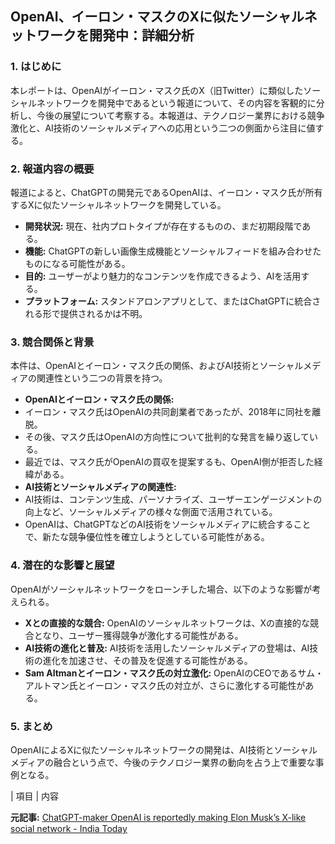 ## OpenAI、イーロン・マスクのXに似たソーシャルネットワークを開発中：詳細分析

### 1. はじめに

本レポートは、OpenAIがイーロン・マスク氏のX（旧Twitter）に類似したソーシャルネットワークを開発中であるという報道について、その内容を客観的に分析し、今後の展望について考察する。本報道は、テクノロジー業界における競争激化と、AI技術のソーシャルメディアへの応用という二つの側面から注目に値する。

### 2. 報道内容の概要

報道によると、ChatGPTの開発元であるOpenAIは、イーロン・マスク氏が所有するXに似たソーシャルネットワークを開発している。

* **開発状況:** 現在、社内プロトタイプが存在するものの、まだ初期段階である。
* **機能:** ChatGPTの新しい画像生成機能とソーシャルフィードを組み合わせたものになる可能性がある。
* **目的:** ユーザーがより魅力的なコンテンツを作成できるよう、AIを活用する。
* **プラットフォーム:** スタンドアロンアプリとして、またはChatGPTに統合される形で提供されるかは不明。

### 3. 競合関係と背景

本件は、OpenAIとイーロン・マスク氏の関係、およびAI技術とソーシャルメディアの関連性という二つの背景を持つ。

* **OpenAIとイーロン・マスク氏の関係:**
 * イーロン・マスク氏はOpenAIの共同創業者であったが、2018年に同社を離脱。
 * その後、マスク氏はOpenAIの方向性について批判的な発言を繰り返している。
 * 最近では、マスク氏がOpenAIの買収を提案するも、OpenAI側が拒否した経緯がある。
* **AI技術とソーシャルメディアの関連性:**
 * AI技術は、コンテンツ生成、パーソナライズ、ユーザーエンゲージメントの向上など、ソーシャルメディアの様々な側面で活用されている。
 * OpenAIは、ChatGPTなどのAI技術をソーシャルメディアに統合することで、新たな競争優位性を確立しようとしている可能性がある。

### 4. 潜在的な影響と展望

OpenAIがソーシャルネットワークをローンチした場合、以下のような影響が考えられる。

* **Xとの直接的な競合:** OpenAIのソーシャルネットワークは、Xの直接的な競合となり、ユーザー獲得競争が激化する可能性がある。
* **AI技術の進化と普及:** AI技術を活用したソーシャルメディアの登場は、AI技術の進化を加速させ、その普及を促進する可能性がある。
* **Sam Altmanとイーロン・マスク氏の対立激化:** OpenAIのCEOであるサム・アルトマン氏とイーロン・マスク氏の対立が、さらに激化する可能性がある。

### 5. まとめ

OpenAIによるXに似たソーシャルネットワークの開発は、AI技術とソーシャルメディアの融合という点で、今後のテクノロジー業界の動向を占う上で重要な事例となる。

| 項目 | 内容 

**元記事:** [ChatGPT-maker OpenAI is reportedly making Elon Musk’s X-like social network - India Today](https://www.indiatoday.in/technology/news/story/chatgpt-maker-openai-is-reportedly-making-elon-musks-x-like-social-network-2709803-2025-04-16)